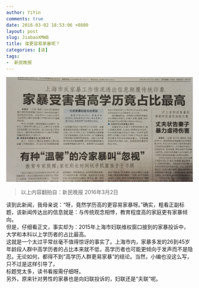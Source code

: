 ```yaml
---
author: YiYin
comments: true
date: 2016-03-02 18:53:06 +0800
layout: post
slug: JiabaoXMWB
title: 谁更容易家暴呢？
categories: [读]
tags:
-  新民晚报
---
```

![](/public/images/newspaper/jiabao.jpg)
 
<div class="quote"> <blockquote>
    	以上内容翻拍自：新民晚报 2016年3月2日</a>
    </blockquote>
</div>
<div class="readreview">
读到此新闻，我母亲说：“呀，竟然学历高的更容易家暴呀。”确实，粗看正副标题，该新闻传达出的信息就是：与传统观念相悖，教育程度高的家庭更有家暴倾向。<br/>
但是，仔细看正文，事实却为：2015年上海市妇联维权窗口接到的家暴投诉中，大学和本科以上学历者的占比最高。<br/>
这就是一个太过平常丝毫不值得惊讶的事实了。上海市内，家暴多发的26到45岁年龄段人群中高学历者的占比本来就不低，高学历者也可能更倾向于发声而不是隐忍。无论如何，都得不到“高学历人群更易家暴”的结论。当然，小编也没这么写，只不过是这样引导了。<br/>
标题党太多，读书看报需仔细呀。<br/>
另外，原来针对男性的家暴也是向妇联投诉的，妇联还是“夫联”呢。
</div>
